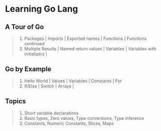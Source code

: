 # Learning Go Lang

## A Tour of Go

> 1. Packages | Imports | Exported names | Functions | Functions continued
> 1. Multiple Results | Named return values | Variables | Variables with initializers |

## Go by Example

> 1. Hello World | Values | Variables | Constants | For
> 1. If/Else | Switch | Arrays |

## Topics

> 1. Short variable declarations
> 1. Basic types, Zero values, Type conversions, Type inference
> 1. Constants, Numeric Constants, Slices, Maps
